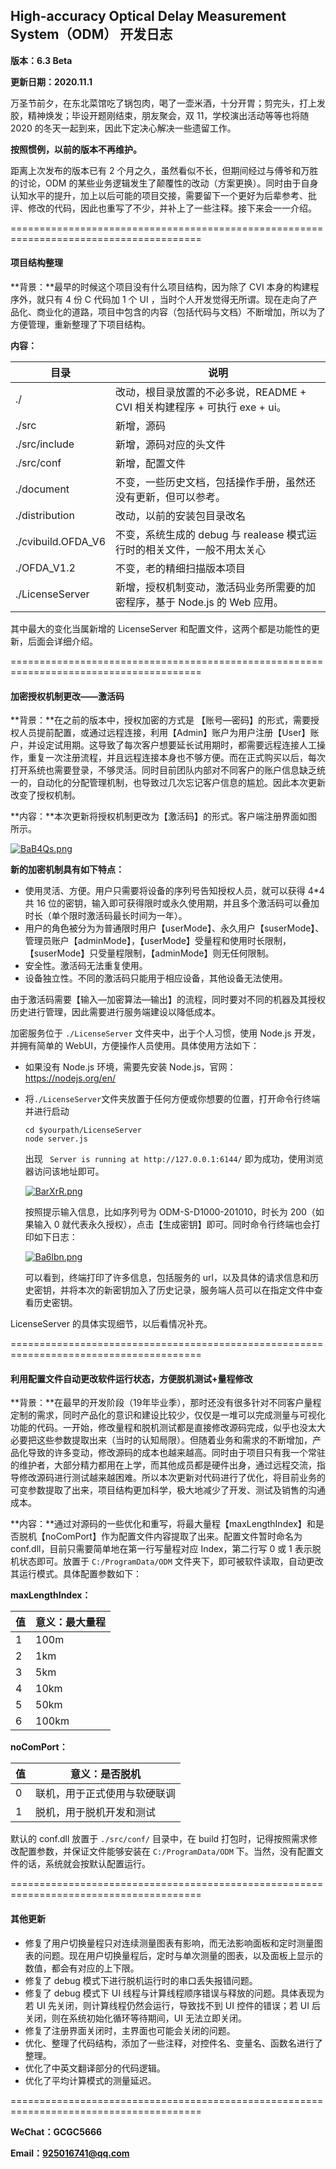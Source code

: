 ## High-accuracy Optical Delay Measurement System（ODM） 开发日志

**版本：6.3 Beta**

**更新日期：2020.11.1**

万圣节前夕，在东北菜馆吃了锅包肉，喝了一壶米酒，十分开胃；剪完头，打上发胶，精神焕发；毕设开题刚结束，朋友聚会，双 11，学校演出活动等等也将随 2020 的冬天一起到来，因此下定决心解决一些遗留工作。

**按照惯例，以前的版本不再维护。**

距离上次发布的版本已有 2 个月之久，虽然看似不长，但期间经过与傅爷和万胜的讨论，ODM 的某些业务逻辑发生了颠覆性的改动（方案更换）。同时由于自身认知水平的提升，加上以后可能的项目交接，需要留下一个更好为后辈参考、批评、修改的代码，因此也重写了不少，并补上了一些注释。接下来会一一介绍。

=======================================================================================

#### 项目结构整理

**背景：**最早的时候这个项目没有什么项目结构，因为除了 CVI 本身的构建程序外，就只有 4 份 C 代码加 1 个 UI ，当时个人开发觉得无所谓。现在走向了产品化、商业化的道路，项目中包含的内容（包括代码与文档）不断增加，所以为了方便管理，重新整理了下项目结构。

**内容：**

| 目录               | 说明                                                         |
| ------------------ | ------------------------------------------------------------ |
| ./                 | 改动，根目录放置的不必多说，README + CVI 相关构建程序 + 可执行 exe + ui。 |
| ./src              | 新增，源码                                                   |
| ./src/include      | 新增，源码对应的头文件                                       |
| ./src/conf         | 新增，配置文件                                               |
| ./document         | 不变，一些历史文档，包括操作手册，虽然还没有更新，但可以参考。 |
| ./distribution     | 改动，以前的安装包目录改名                                   |
| ./cvibuild.OFDA_V6 | 不变，系统生成的 debug 与 realease 模式运行时的相关文件，一般不用太关心 |
| ./OFDA_V1.2        | 不变，老的精细扫描版本项目                                   |
| ./LicenseServer    | 新增，授权机制变动，激活码业务所需要的加密程序，基于 Node.js 的 Web 应用。 |

其中最大的变化当属新增的 LicenseServer 和配置文件，这两个都是功能性的更新，后面会详细介绍。

=======================================================================================

#### 加密授权机制更改——激活码

**背景：**在之前的版本中，授权加密的方式是 【账号—密码】的形式，需要授权人员提前配置，或通过远程连接，利用【Admin】账户为用户注册【User】账户，并设定试用期。这导致了每次客户想要延长试用期时，都需要远程连接人工操作，重复一次注册流程，并且远程连接本身也不够方便。而在正式购买以后，每次打开系统也需要登录，不够灵活。同时目前团队内部对不同客户的账户信息缺乏统一的，自动化的分配管理机制，也导致过几次忘记客户信息的尴尬。因此本次更新改变了授权机制。

**内容：**本次更新将授权机制更改为【激活码】的形式。客户端注册界面如图所示。

[![BaB4Qs.png](https://s1.ax1x.com/2020/10/31/BaB4Qs.png)](https://imgchr.com/i/BaB4Qs)

**新的加密机制具有如下特点：**

+ 使用灵活、方便。用户只需要将设备的序列号告知授权人员，就可以获得 4*4 共 16 位的密钥，输入即可获得限时或永久使用期，并且多个激活码可以叠加时长（单个限时激活码最长时间为一年）。
+ 用户的角色被分为为普通限时用户【userMode】、永久用户【suserMode】、管理员账户【adminMode】，【userMode】受量程和使用时长限制，【suserMode】只受量程限制，【adminMode】则无任何限制。
+ 安全性。激活码无法重复使用。
+ 设备独立性。不同的激活码只能用于相应设备，其他设备无法使用。

由于激活码需要【输入—加密算法—输出】的流程，同时要对不同的机器及其授权历史进行管理，因此需要进行服务端建设以降低成本。

加密服务位于 ```./LicenseServer``` 文件夹中，出于个人习惯，使用 Node.js 开发，并拥有简单的 WebUI，方便操作人员使用。具体使用方法如下：

+ 如果没有 Node.js 环境，需要先安装 Node.js，官网：https://nodejs.org/en/

+ 将```./LicenseServer```文件夹放置于任何方便或你想要的位置，打开命令行终端并进行启动

  ```shell
  cd $yourpath/LicenseServer
  node server.js
  ```

  出现 ``` Server is running at http://127.0.0.1:6144/``` 即为成功，使用浏览器访问该地址即可。

  [![BarXrR.png](https://s1.ax1x.com/2020/10/31/BarXrR.png)](https://imgchr.com/i/BarXrR)

  按照提示输入信息，比如序列号为 ODM-S-D1000-201010，时长为 200（如果输入 0 就代表永久授权），点击【生成密钥】即可。同时命令行终端也会打印如下日志：

  [![Ba6lbn.png](https://s1.ax1x.com/2020/10/31/Ba6lbn.png)](https://imgchr.com/i/Ba6lbn)

  可以看到，终端打印了许多信息，包括服务的 url，以及具体的请求信息和历史密钥，并将本次的新密钥加入了历史记录，服务端人员可以在指定文件中查看历史密钥。

LicenseServer 的具体实现细节，以后看情况补充。

=======================================================================================

#### 利用配置文件自动更改软件运行状态，方便脱机测试+量程修改

**背景：**在最早的开发阶段（19年毕业季），那时还没有很多针对不同客户量程定制的需求，同时产品化的意识和建设比较少，仅仅是一堆可以完成测量与可视化功能的代码。一开始，修改量程和脱机测试都是直接修改源码完成，似乎也没太大必要把这些参数提取出来（当时的认知局限）。但随着业务和需求的不断增加，产品化导致的许多变动，修改源码的成本也越来越高。同时由于项目只有我一个常驻的维护者，大部分精力都用在上学，而其他成员都是硬件出身，通过远程交流，指导修改源码进行测试越来越困难。所以本次更新对代码进行了优化，将目前业务的可变参数提取了出来，项目结构更加科学，极大地减少了开发、测试及销售的沟通成本。

**内容：**通过对源码的一些优化和重写，将最大量程【maxLengthIndex】和是否脱机【noComPort】作为配置文件内容提取了出来。配置文件暂时命名为 conf.dll，目前只需要简单地在第一行写量程对应 Index，第二行写 0 或 1 表示脱机状态即可。放置于 ```C:/ProgramData/ODM``` 文件夹下，即可被软件读取，自动更改其运行模式。具体配置参数如下：

**maxLengthIndex：**

| 值   | 意义：最大量程 |
| ---- | -------------- |
| 1    | 100m           |
| 2    | 1km            |
| 3    | 5km            |
| 4    | 10km           |
| 5    | 50km           |
| 6    | 100km          |

**noComPort：**

| 值   | 意义：是否脱机               |
| ---- | ---------------------------- |
| 0    | 联机，用于正式使用与软硬联调 |
| 1    | 脱机，用于脱机开发和测试     |

默认的 conf.dll 放置于 ```./src/conf/``` 目录中，在 build 打包时，记得按照需求修改配置参数，并保证文件能够安装在 ```C:/ProgramData/ODM``` 下。当然，没有配置文件的话，系统就会按默认配置运行。

=======================================================================================

#### 其他更新

+ 修复了用户切换量程只对连续测量图表有影响，而无法影响面板和定时测量图表的问题。现在用户切换量程后，定时与单次测量的图表，以及面板上显示的数值，都会有对应的上下限。
+ 修复了 debug 模式下进行脱机运行时的串口丢失报错问题。
+ 修复了 debug 模式下 UI 线程与计算线程顺序错误与释放的问题。具体表现为若 UI 先关闭，则计算线程仍然会运行，导致找不到 UI 控件的错误；若 UI 后关闭，则在系统初始化循环等待期间，UI 无法立即关闭。
+ 修复了注册界面关闭时，主界面也可能会关闭的问题。
+ 优化、整理了代码结构，添加了一些注释，对控件名、变量名、函数名进行了整理。
+ 优化了中英文翻译部分的代码逻辑。
+ 优化了平均计算模式的测量延迟。

=======================================================================================

**WeChat：GCGC5666**

**Email：925016741@qq.com**